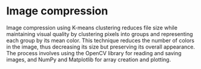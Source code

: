 <h1>Image compression</h1>
<p>Image compression using K-means clustering reduces file size while maintaining visual quality by clustering pixels into groups and representing each group by its mean color. This technique reduces the number of colors in the image, thus decreasing its size but preserving its overall appearance. The process involves using the OpenCV library for reading and saving images, and NumPy and Matplotlib for array creation and plotting.</p>
